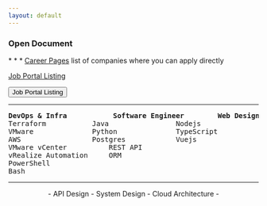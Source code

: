 ```yaml
---
layout: default
---
```


<H3>Open Document</H3>
* * *
<a href="/careerpages">Career Pages</a> list of companies where you can apply directly

<a class="btn btn-primary" href="/careerpages" role="button">Job Portal Listing</a>

<button type="button" class="btn btn-light" href="/careerpages" >Job Portal Listing</button>


* * *

<pre>
<b>DevOps & Infra</b>			<b>Software Engineer</b>		<b>Web Design</b>
Terraform			Java 				Nodejs
VMware				Python 				TypeScript
AWS    				Postgres			Vuejs
VMware vCenter			REST API	
vRealize Automation		ORM  
PowerShell
Bash
</pre>

* * *
<center> - API Design - System Design - Cloud Architecture - </center>

